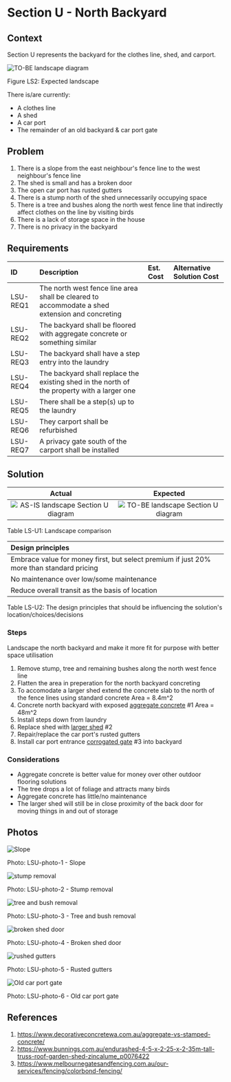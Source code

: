 # Section U - North Backyard

## Context

Section U represents the backyard for the clothes line, shed, and carport.

![TO-BE landscape diagram](Landscape-TO-BE.svg)

Figure LS2: Expected landscape

There is/are currently:
* A clothes line
* A shed
* A car port
* The remainder of an old backyard & car port gate


## Problem
1. There is a slope from the east neighbour's fence line to the west neighbour's fence line
2. The shed is small and has a broken door
3. The open car port has rusted gutters 
4. There is a stump north of the shed unnecessarily occupying space
5. There is a tree and bushes along the north west fence line that indirectly affect clothes on the line by visiting birds
6. There is a lack of storage space in the house
7. There is no privacy in the backyard


## Requirements

|ID|Description|Est. Cost|Alternative Solution Cost|
|:---|:---|:---|:---|
|LSU-REQ1|The north west fence line area shall be cleared to accommodate a shed extension and concreting|||
|LSU-REQ2|The backyard shall be floored with aggregate concrete or something similar|||
|LSU-REQ3|The backyard shall have a step entry into the laundry|||
|LSU-REQ4|The backyard shall replace the existing shed in the north of the property with a larger one|||
|LSU-REQ5|There shall be a step(s) up to the  laundry|||
|LSU-REQ6|They carport shall be refurbished|||
|LSU-REQ7|A privacy gate south of the carport shall be installed|||


## Solution

|Actual|Expected|
|:---:|:---:|
|![AS-IS landscape Section U diagram](Landscape-AS-IS-section-U.svg)|![TO-BE landscape Section U diagram](Landscape-TO-BE-section-U.svg)|

Table LS-U1: Landscape comparison

|Design principles|
|:---|
|Embrace value for money first, but select premium if just 20% more than standard pricing|
|No maintenance over low/some maintenance|
|Reduce overall transit as the basis of location|

Table LS-U2: The design principles that should be influencing the solution's location/choices/decisions

### Steps

Landscape the north backyard and make it more fit for purpose with better space utilisation
1. Remove stump, tree and remaining bushes along the north west fence line
2. Flatten the area in preperation for the north backyard concreting
3. To accomodate a larger shed extend the concrete slab to the north of the fence lines using standard concrete Area = 8.4m^2
4. Concrete north backyard with exposed [aggregate concrete](#References) #1 Area = 48m^2
5. Install steps down from laundry
6. Replace shed with [larger shed](#References) #2
7. Repair/replace the car port's rusted gutters
8. Install car port entrance [corrogated gate](#References) #3 into backyard


### Considerations

* Aggregate concrete is better value for money over other outdoor flooring solutions
* The tree drops a lot of foliage and attracts many birds
* Aggregate concrete has little/no maintenance 
* The larger shed will still be in close proximity of the back door for moving things in and out of storage


## Photos

![Slope](./photos/IMG_20201016_124645094_HDR.jpg)

Photo: LSU-photo-1 - Slope


![stump removal](./photos/IMG_20201010_144533366_HDR.jpg)

Photo: LSU-photo-2 - Stump removal


![tree and bush removal](./photos/IMG_20201010_144615697_HDR.jpg)

Photo: LSU-photo-3 - Tree and bush removal


![broken shed door](./photos/IMG_20201010_144704616.jpg)

Photo: LSU-photo-4 - Broken shed door


![rushed gutters](./photos/IMG_20201010_144728905.jpg)

Photo: LSU-photo-5 - Rusted gutters


![Old car port gate](./photos/IMG_20201016_124727917.jpg)

Photo: LSU-photo-6 - Old car port gate


## References

1. https://www.decorativeconcretewa.com.au/aggregate-vs-stamped-concrete/
2. https://www.bunnings.com.au/endurashed-4-5-x-2-25-x-2-35m-tall-truss-roof-garden-shed-zincalume_p0076422
3. https://www.melbournegatesandfencing.com.au/our-services/fencing/colorbond-fencing/